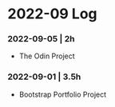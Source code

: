 # 2022-09 Log

### 2022-09-05 | 2h
- The Odin Project

### 2022-09-01 | 3.5h
- Bootstrap Portfolio Project
